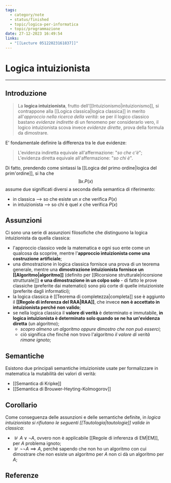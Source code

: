 ```yaml
---
tags:
  - category/note
  - status/finished
  - topic/logica-per-informatica
  - topic/programmazione
date: 27-12-2023 16:49:54
links:
  - "[[Lecture 05122023161837]]"
---
```

# Logica intuizionista
---
## Introduzione
> La **logica intuizionista**, frutto dell'[[Intuizionismo|intuizionismo]], si contrappone alla [[Logica classica|logica classica]] in merito all'_approccio nella ricerca della verità_: se per il logico classico bastano _evidenze indirette_ di un fenomeno per considerarlo vero, il logico intuizionista scova invece _evidenze dirette_, prova della formula da dimostrare.

E' fondamentale definire la differenza tra le due evidenze:
> L'evidenza indiretta equivale all'affermazione: "_so che c'è_";
> L'evidenza diretta equivale all'affermazione: "_so chi è_".

Di fatto, prendendo come sintassi la [[Logica del primo ordine|logica del prim'ordine]], si ha che
$$\exists x. P(x)$$
assume due significati diversi a seconda della semantica di riferimento:
- in classica --> so che esiste un $x$ che verifica $P(x)$
- in intuizionista --> so chi è quel $x$ che verifica $P(x)$

## Assunzioni
Ci sono una serie di assunzioni filosofiche che distinguono la logica intuizionista da quella classica:
- l'approccio classico vede la matematica e ogni suo ente come un qualcosa da scoprire, mentre l'**approccio intuizionista come una costruzione artificiale**;
- una dimostrazione in logica classica fornisce una prova di un teorema generale, mentre una **dimostrazione intuizionista fornisce un [[Algoritmo|algoritmo]]** (definito per [[Ricorsione strutturale|ricorsione strutturale]]) **e una dimostrazione in un colpo solo** - di fatto le prove classiche (preferite dai matematici) sono più corte di quelle intuizioniste (preferite dagli informatici);
- la logica classica è [[Teorema di completezza|completa]] sse è aggiunto il **[[Regole di inferenza del RAA|RAA]]**, che invece **non è accettato in intuizionista perché non valido**;
- se nella logica classica il **valore di verità** è determinato e immutabile, **in logica intuizionista è determinato solo quando se ne ha un'evidenza diretta** (un algoritmo);
	- _scopro almeno un algoritmo oppure dimostro che non può esserci_;
	- ciò significa che finché non trovo l'algoritmo _il valore di verità rimane ignoto_;

## Semantiche
Esistono due principali semantiche intuizioniste usate per formalizzare in matematica la mutabilità dei valori di verità:
- [[Semantica di Kripke]]
- [[Semantica di Brouwer-Heyting-Kolmogorov]]

## Corollario
Come conseguenza delle assunzioni e delle semantiche definite, in _logica intuizionista si rifiutano le seguenti [[Tautologia|tautologie]] valide in classica_:
- $\not \Vdash A \lor \neg A$, ovvero non è applicabile [[Regole di inferenza di EM|EM]], per $A$ problema ignoto;
- $\not \Vdash \neg \neg A \implies A$, perché sapendo che non ho un algoritmo con cui dimostrare che non esiste un algoritmo per $A$ non ci dà un algoritmo per $A$;

## Referenze